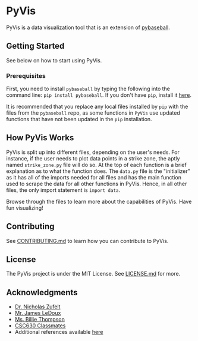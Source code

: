 # PyVis
PyVis is a data visualization tool that is an extension of [pybaseball](https://github.com/jldbc/pybaseball).

## Getting Started
See below on how to start using PyVis.

### Prerequisites
First, you need to install `pybaseball` by typing the following into the command line: `pip install pybaseball`. If you don't have `pip`, install it [here](https://pip.pypa.io/en/stable/installing/).

It is recommended that you replace any local files installed by `pip` with the files from the `pybaseball` repo, as some functions in `PyVis` use updated functions that have not been updated in the `pip` installation.

## How PyVis Works
PyVis is split up into different files, depending on the user's needs. For instance, if the user needs to plot data points in a strike zone, the aptly named `strike_zone.py` file will do so. At the top of each function is a brief explanation as to what the function does. The `data.py` file is the "initializer" as it has all of the imports needed for all files and has the main function used to scrape the data for all other functions in PyVis. Hence, in all other files, the only import statement is `import data`. 

Browse through the files to learn more about the capabilities of PyVis. Have fun visualizing!

## Contributing
See [CONTRIBUTING.md](https://github.com/kunalcsc630/pyvis/blob/master/CONTRIBUTING) to learn how you can contribute to PyVis.

## License
The PyVis project is under the MIT License. See [LICENSE.md](https://github.com/kunalcsc630/pyvis/blob/master/LICENSE) for more.

## Acknowledgments
* [Dr. Nicholas Zufelt](https://github.com/nzufelt)
* [Mr. James LeDoux](https://github.com/jldbc)
* [Ms. Billie Thompson](https://gist.github.com/PurpleBooth/109311bb0361f32d87a2)
* [CSC630 Classmates](nzufelt.github.io/open_source_movement_csc630/)
* Additional references available [here](https://github.com/kunalcsc630/pyvis/blob/master/REFERENCES.md)
